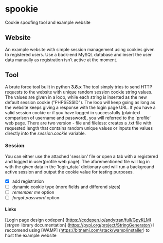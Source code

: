 # spookie
Cookie spoofing tool and example website

## Website
An example website with simple session management using cookies given to registered users.
Use a back-end MySQL database and insert the user data manually as registration isn't active at the moment.

## Tool
A brute force tool built in python **3.8.x**
The tool simply tries to send HTTP requests to the website with unique random session cookie string values.
The values are given in a loop, while each string is inserted as the new default session cookie ("PHPSESSID").
The loop will keep going as long as the website keeps giving a response with the login page URL.
If you have a valid session cookie or if you have logged in successfully (plaintext comparison of username and password),
you will referred to the 'profile' web page. 
There are two version - file and fileless: creates a .txt file with requested length that contains random unique values or 
inputs the values directly into the *session.cookie* variable.

### Session
You can either use the attached 'session' file or open a tab with a registered and logged in user(profile web page).
The aforementioned file will log in with the given data in the 'login_data' dictionary and will run a background active session
and output the cookie value for testing purposes. 

- [x] add registration
- [ ] dynamic cookie type (more fields and differend sizes)
- [ ] *remember me* option
- [ ] *forgot password* option

#### Links
[Login page design codepen] (https://codepen.io/andytran/full/GpyKLM)
[*strgen* library documentation] (https://pypi.org/project/StringGenerator/)
I reccomend using [WAMP] (https://bitnami.com/stack/wamp/installer) to host the example website
